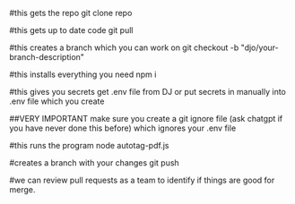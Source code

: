 #this gets the repo
git clone repo 

#this gets up to date code
git pull

#this creates a branch which you can work on
git checkout -b "djo/your-branch-description"

#this installs everything you need
npm i

#this gives you secrets
get .env file from DJ or put secrets in manually into .env file which you create

##VERY IMPORTANT
make sure you create a git ignore file (ask chatgpt if you have never done this before) which ignores your .env file

#this runs the program
node autotag-pdf.js

#creates a branch with your changes
git push 

#we can review pull requests as a team to identify if things are  good for merge.
